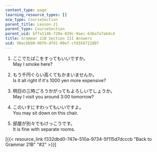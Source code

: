 ```yaml
---
content_type: page
learning_resource_types: []
ocw_type: CourseSection
parent_title: Lesson 21
parent_type: CourseSection
parent_uid: bffa1146-720a-039c-9aec-636a7a7ab4cd
title: Grammar 21B Section III Answers
uid: 96ecbb80-96f6-dfd1-00ef-cfd356722d07
---
```


1.  ここでたばこをすってもいいですか。  
    May I smoke here?
    
2.  もう千円ぐらい高くてもかまいませんか。  
    Is it all right if it's 1000 yen more expensive?
    
3.  明日の三時ごろうかがってもよろしいでしょうか。  
    May I visit you around 3:00 tomorrow?
    
4.  このいすにすわってもいいですよ。  
    You may sit down on this chair.
    
5.  部屋が別々でもけっこうです。  
    It is fine with separate rooms.
    

\[{{< resource_link f332dbd0-747e-510a-9734-5f115d7dcccb "Back to Grammar 21B" "#2" >}}\]